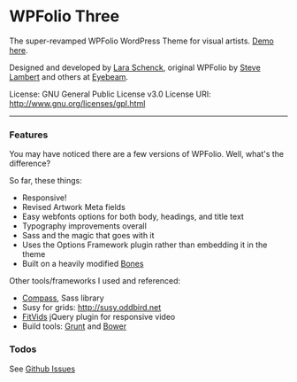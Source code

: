 # WPFolio Three
The super-revamped WPFolio WordPress Theme for visual artists. [Demo here](http://wpfolio.notlaura.com).

Designed and developed by [Lara Schenck](http://notlaura.com), original WPFolio by [Steve Lambert](http://visitsteve.com) and others at [Eyebeam](https://eyebeam.org/projects/wpfolio).

License: GNU General Public License v3.0
License URI: http://www.gnu.org/licenses/gpl.html

---

### Features

You may have noticed there are a few versions of WPFolio. 
Well, what's the difference?

So far, these things:

* Responsive!
* Revised Artwork Meta fields
* Easy webfonts options for both body, headings, and title text
* Typography improvements overall
* Sass and the magic that goes with it
* Uses the Options Framework plugin rather than embedding it in the theme
* Built on a heavily modified [Bones](http://themble.com/bones)


Other tools/frameworks I used and referenced:

* [Compass](http://compass-style.org), Sass library
* Susy for grids: http://susy.oddbird.net
* [FitVids](http://fitvidsjs.com) jQuery plugin for responsive video
* Build tools: [Grunt](http://gruntjs.com/) and [Bower](http://bower.io)


### Todos

See [Github Issues](https://github.com/laras126/wpfolio-three/issues)
